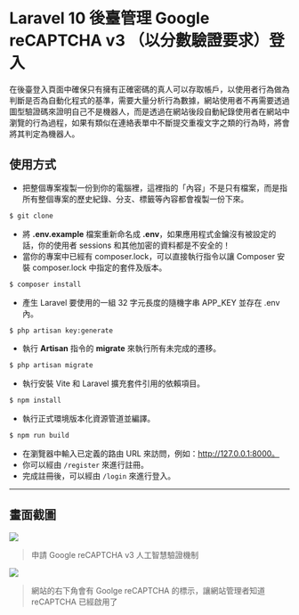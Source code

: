 # Laravel 10 後臺管理 Google reCAPTCHA v3 （以分數驗證要求）登入

在後臺登入頁面中確保只有擁有正確密碼的真人可以存取帳戶，以使用者行為做為判斷是否為自動化程式的基準，需要大量分析行為數據，網站使用者不再需要透過圖型驗證碼來證明自己不是機器人，而是透過在網站後段自動紀錄使用者在網站中瀏覽的行為過程，如果有類似在連絡表單中不斷提交重複文字之類的行為時，將會將其判定為機器人。

## 使用方式
- 把整個專案複製一份到你的電腦裡，這裡指的「內容」不是只有檔案，而是指所有整個專案的歷史紀錄、分支、標籤等內容都會複製一份下來。
```sh
$ git clone
```
- 將 __.env.example__ 檔案重新命名成 __.env__，如果應用程式金鑰沒有被設定的話，你的使用者 sessions 和其他加密的資料都是不安全的！
- 當你的專案中已經有 composer.lock，可以直接執行指令以讓 Composer 安裝 composer.lock 中指定的套件及版本。
```sh
$ composer install
```
- 產生 Laravel 要使用的一組 32 字元長度的隨機字串 APP_KEY 並存在 .env 內。
```sh
$ php artisan key:generate
```
- 執行 __Artisan__ 指令的 __migrate__ 來執行所有未完成的遷移。
```sh
$ php artisan migrate
```
- 執行安裝 Vite 和 Laravel 擴充套件引用的依賴項目。
```sh
$ npm install
```
- 執行正式環境版本化資源管道並編譯。
```sh
$ npm run build
```
- 在瀏覽器中輸入已定義的路由 URL 來訪問，例如：http://127.0.0.1:8000。
- 你可以經由 `/register` 來進行註冊。
- 完成註冊後，可以經由 `/login` 來進行登入。

----

## 畫面截圖
![](https://i.imgur.com/w1PQsGy.png)
> 申請 Google reCAPTCHA v3 人工智慧驗證機制

![](https://i.imgur.com/EjiuVQi.png)
> 網站的右下角會有 Goolge reCAPTCHA 的標示，讓網站管理者知道 reCAPTCHA 已經啟用了
